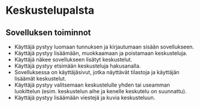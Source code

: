 # Keskustelupalsta

## Sovelluksen toiminnot

* Käyttäjä pystyy luomaan tunnuksen ja kirjautumaan sisään sovellukseen.
* Käyttäjä pystyy lisäämään, muokkaamaan ja poistamaan keskusteluja.
* Käyttäjä näkee sovellukseen lisätyt keskustelut.
* Käyttäjä pystyy etsimään keskusteluja hakusanalla.
* Sovelluksessa on käyttäjäsivut, jotka näyttävät tilastoja ja käyttäjän lisäämät keskustelut.
* Käyttäjä pystyy valitsemaan keskustelulle yhden tai useamman luokittelun (esim. keskustelun aihe ja kenelle keskutelu on suunnattu).
* Käyttäjä pystyy lisäämään viestejä ja kuvia keskusteluun.

